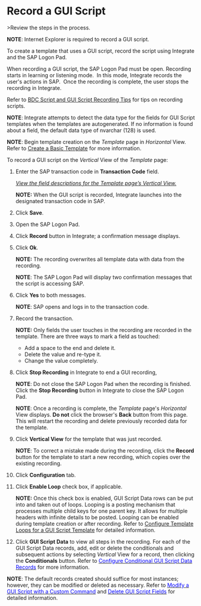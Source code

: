 # Record a GUI Script

<span id="Post Data using a GUI Script Steps" class="popUpLink">\>Review
the steps in the process. </span>

**NOTE**: Internet Explorer is required to record a GUI script.

To create a template that uses a GUI script, record the script using
Integrate and the SAP Logon Pad.

When recording a GUI script, the SAP Logon Pad must be open. Recording
starts in learning or listening mode.  In this mode, Integrate records
the user's actions in SAP.  Once the recording is complete, the user
stops the recording in Integrate.

Refer to [BDC Script and GUI Script Recording
Tips](BDCScriptGUIScriptRecTips.htm) for tips on recording scripts.

<span style="font-weight: bold;">NOTE</span>: Integrate attempts to
detect the data type for the fields for GUI Script templates when the
templates are autogenerated. If no information is found about a field,
the default data type of nvarchar (128) is used.

**NOTE**: Begin template creation on the *Template* page in *Horizontal*
View. Refer to [Create a Basic Template](Create_a_Basic_Template.htm)
for more information.

To record a GUI script on the *Vertical* View of the *Template* page:

1.  Enter the SAP transaction code in **Transaction Code** field.
    
    *[View the field descriptions for the Template page’s Vertical
    View.](../Page_Desc/Template_H.htm#Template_V_All_Tabs)*
    
    **NOTE:** When the GUI script is recorded, Integrate launches into
    the designated transaction code in SAP.

2.  Click **Save**.

3.  Open the SAP Logon Pad.

4.  Click **Record** button in Integrate; a confirmation message
    displays.

5.  Click **Ok**.
    
    **NOTE:** The recording overwrites all template data with data from
    the recording.
    
    **NOTE**: The SAP Logon Pad will display two confirmation messages
    that the script is accessing SAP.

6.  Click **Yes** to both messages.
    
    **NOTE**: SAP opens and logs in to the transaction code.

7.  Record the transaction.
    
    **NOTE:** Only fields the user touches in the recording are recorded
    in the template. There are three ways to mark a field as touched: 
    
      - Add a space to the end and delete it.
      - Delete the value and re-type it.
      - Change the value completely.

8.  Click **Stop Recording** in Integrate to end a GUI recording,
    
    **NOTE**: Do not close the SAP Logon Pad when the recording is
    finished. Click the **Stop Recording** button in Integrate to close
    the SAP Logon Pad.
    
    **NOTE**: Once a recording is complete, the *Template* page's
    *Horizontal* View displays. **Do not** click the browser's **Back**
    button from this page. This will restart the recording and delete
    previously recorded data for the template.

9.  Click **Vertical View** for the template that was just recorded.
    
    **NOTE**: To correct a mistake made during the recording, click the
    **Record** button for the template to start a new recording, which
    copies over the existing recording.

10. Click **Configuration** tab.

11. Click **Enable Loop** check box, if applicable.
    
    **NOTE:** Once this check box is enabled, GUI Script Data rows can
    be put into and taken out of loops. Looping is a posting mechanism
    that processes multiple child keys for one parent key. It allows for
    multiple headers with infinite details to be posted. Looping can be
    enabled during template creation or after recording. Refer to
    [Configure Template Loops for a GUI Script
    Template](Configure_Template_LoopsGUI.htm) for detailed information.
     

12. Click **GUI Script Data** to view all steps in the recording. For
    each of the GUI Script Data records, add, edit or delete the
    conditionals and subsequent actions by selecting *Vertical* View for
    a record, then clicking the **Conditionals** button. Refer to
    [*<span style="color: #0000ff;font-style: normal;">Configure
    Conditional GUI Script Data
    Records</span>*](ConfigureConditionalGUIScriptDatarec.htm) for more
    information. 

**NOTE**: The default records created should suffice for most instances;
however, they can be modified or deleted as necessary. Refer to
[*<span style="color: #0000ff;font-style: normal;">Modify a GUI Script
with a Custom Command</span>*](ModifyGUIScriptCustCommand.htm) and
[*<span style="color: #0000ff;font-style: normal;">Delete GUI Script
Fields</span>*](Delete_GUI_Script_Fields.htm) for detailed information.

